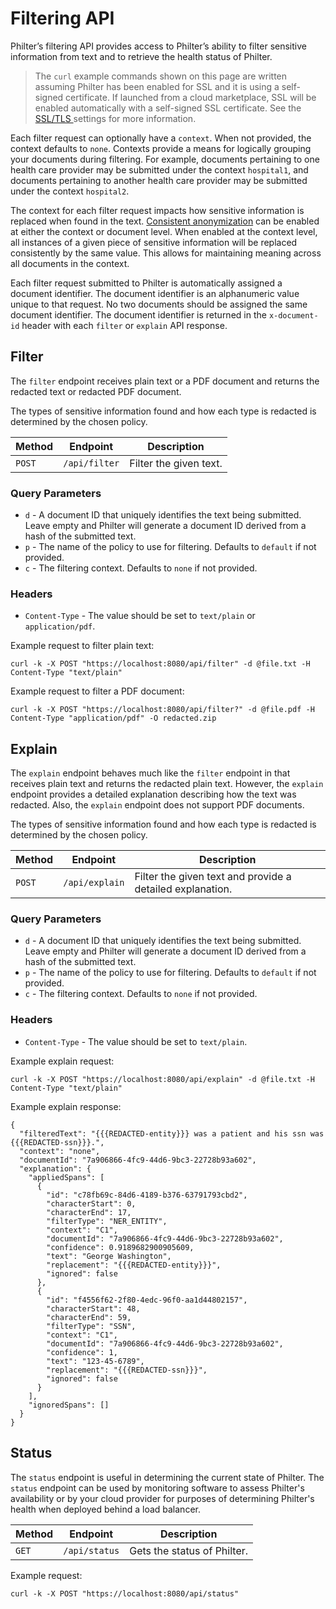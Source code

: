 # Filtering API

Philter’s filtering API provides access to Philter’s ability to filter sensitive information from text and to retrieve the health status of Philter.

> The `curl` example commands shown on this page are written assuming Philter has been enabled for SSL and it is using a self-signed certificate. If launched from a cloud marketplace, SSL will be enabled automatically with a self-signed SSL certificate. See the [SSL/TLS ](../../settings.md) settings for more information.

Each filter request can optionally have a `context`. When not provided, the context defaults to `none`. Contexts provide a means for logically grouping your documents during filtering. For example, documents pertaining to one health care provider may be submitted under the context `hospital1`, and documents pertaining to another health care provider may be submitted under the context `hospital2`.

The context for each filter request impacts how sensitive information is replaced when found in the text. [Consistent anonymization](../../other_features/consistent_anonymization.md) can be enabled at either the context or document level. When enabled at the context level, all instances of a given piece of sensitive information will be replaced consistently by the same value. This allows for maintaining meaning across all documents in the context.

Each filter request submitted to Philter is automatically assigned a document identifier. The document identifier is an alphanumeric value unique to that request. No two documents should be assigned the same document identifier. The document identifier is returned in the `x-document-id` header with each `filter` or `explain` API response.

## Filter

The `filter` endpoint receives plain text or a PDF document and returns the redacted text or redacted PDF document.

The types of sensitive information found and how each type is redacted is determined by the chosen policy.

| Method | Endpoint      | Description            |
|--------|---------------|------------------------| 
| `POST` | `/api/filter` | Filter the given text. |

### Query Parameters

* `d` - A document ID that uniquely identifies the text being submitted. Leave empty and Philter will generate a document ID derived from a hash of the submitted text.
* `p` - The name of the policy to use for filtering. Defaults to `default` if not provided.
* `c` - The filtering context. Defaults to `none` if not provided.

### Headers

* `Content-Type` - The value should be set to `text/plain` or `application/pdf`.

Example request to filter plain text:

```
curl -k -X POST "https://localhost:8080/api/filter" -d @file.txt -H Content-Type "text/plain"
```

Example request to filter a PDF document:

```
curl -k -X POST "https://localhost:8080/api/filter?" -d @file.pdf -H Content-Type "application/pdf" -O redacted.zip
```

## Explain

The `explain` endpoint behaves much like the `filter` endpoint in that receives plain text and returns the redacted plain text. However, the `explain` endpoint provides a detailed explanation describing how the text was redacted. Also, the `explain` endpoint does not support PDF documents.

The types of sensitive information found and how each type is redacted is determined by the chosen policy.

| Method | Endpoint       | Description                                               |
|--------|----------------|-----------------------------------------------------------| 
| `POST` | `/api/explain` | Filter the given text and provide a detailed explanation. |

### Query Parameters

* `d` - A document ID that uniquely identifies the text being submitted. Leave empty and Philter will generate a document ID derived from a hash of the submitted text.
* `p` - The name of the policy to use for filtering. Defaults to `default` if not provided.
* `c` - The filtering context. Defaults to `none` if not provided.

### Headers

* `Content-Type` - The value should be set to `text/plain`.

Example explain request:

```
curl -k -X POST "https://localhost:8080/api/explain" -d @file.txt -H Content-Type "text/plain"
```

Example explain response:

```
{
  "filteredText": "{{{REDACTED-entity}}} was a patient and his ssn was {{{REDACTED-ssn}}}.",
  "context": "none",
  "documentId": "7a906866-4fc9-44d6-9bc3-22728b93a602",
  "explanation": {
    "appliedSpans": [
      {
        "id": "c78fb69c-84d6-4189-b376-63791793cbd2",
        "characterStart": 0,
        "characterEnd": 17,
        "filterType": "NER_ENTITY",
        "context": "C1",
        "documentId": "7a906866-4fc9-44d6-9bc3-22728b93a602",
        "confidence": 0.9189682900905609,
        "text": "George Washington",
        "replacement": "{{{REDACTED-entity}}}",
        "ignored": false
      },
      {
        "id": "f4556f62-2f80-4edc-96f0-aa1d44802157",
        "characterStart": 48,
        "characterEnd": 59,
        "filterType": "SSN",
        "context": "C1",
        "documentId": "7a906866-4fc9-44d6-9bc3-22728b93a602",
        "confidence": 1,
        "text": "123-45-6789",
        "replacement": "{{{REDACTED-ssn}}}",
        "ignored": false
      }
    ],
    "ignoredSpans": []
  }
}
```

## Status

The `status` endpoint is useful in determining the current state of Philter. The `status` endpoint can be used by monitoring software to assess Philter's availability or by your cloud provider for purposes of determining Philter's health when deployed behind a load balancer.

| Method | Endpoint      | Description                 |
|--------|---------------|-----------------------------| 
| `GET`  | `/api/status` | Gets the status of Philter. |

Example request:

```
curl -k -X POST "https://localhost:8080/api/status"
```

